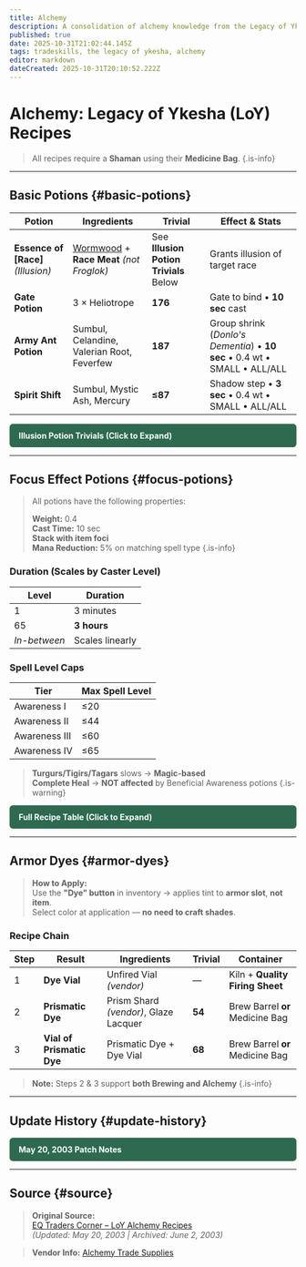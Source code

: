 ```yaml
---
title: Alchemy
description: A consolidation of alchemy knowledge from the Legacy of Ykesha expansion
published: true
date: 2025-10-31T21:02:44.145Z
tags: tradeskills, the legacy of ykesha, alchemy
editor: markdown
dateCreated: 2025-10-31T20:10:52.222Z
---
```


# Alchemy: Legacy of Ykesha (LoY) Recipes

> All recipes require a **Shaman** using their **Medicine Bag**. 
{.is-info}
---

## Basic Potions {#basic-potions}

| Potion | Ingredients | Trivial | Effect & Stats |
|--------|-------------|--------|----------------|
| **Essence of [Race]** *(Illusion)* | [Wormwood](http://www.eqtraders.com/location/gunthak.htm) + **Race Meat** *(not Froglok)* | See **Illusion Potion Trivials** Below | Grants illusion of target race |
| **Gate Potion** | 3 × Heliotrope | **176** | Gate to bind • **10 sec** cast |
| **Army Ant Potion** | Sumbul, Celandine, Valerian Root, Feverfew | **187** | Group shrink (*Donlo's Dementia*) • **10 sec** • 0.4 wt • SMALL • ALL/ALL |
| **Spirit Shift** | Sumbul, Mystic Ash, Mercury | **≤87** | Shadow step • **3 sec** • 0.4 wt • SMALL • ALL/ALL |

<details>
<summary style="background:#2d6a4f;color:#fff;padding:0.75rem 1rem;border-radius:6px;font-weight:600;cursor:pointer;display:flex;align-items:center;gap:0.5rem;"><strong>Illusion Potion Trivials (Click to Expand)</strong></summary>

| Race | Trivial |
|------|--------|
| Barbarian | < 187 |
| Dark Elf | 164 |
| Dwarf | 171 |
| Erudite | >160 ≤163 |
| Gnome | 172 |
| Halfling | 170 |
| **Half Elf** | **≤167** |
| High Elf | >166 ≤170 |
| **Human** | **162 or 163** |
| **Iksar** | **>171 ≤187** |
| Ogre | >161 ≤164 |
| Troll | 174 |
| Vah Shir | ≤184 |
| Wood Elf | 164 |

</details>

---

## Focus Effect Potions {#focus-potions}

> All potions have the following properties:  
>  
> **Weight:** 0.4  
> **Cast Time:** 10 sec  
> **Stack with item foci**  
> **Mana Reduction:** 5% on matching spell type
{.is-info}
  
### Duration (Scales by Caster Level)
| Level | Duration |
|-------|----------|
| 1     | 3 minutes |
| 65    | **3 hours** |
| *In-between* | Scales linearly |

### Spell Level Caps
| Tier | Max Spell Level |
|------|-----------------|
| Awareness I   | ≤20 |
| Awareness II  | ≤44 |
| Awareness III | ≤60 |
| Awareness IV  | ≤65 |

> **Turgurs/Tigirs/Tagars** slows → **Magic-based**  
> **Complete Heal** → **NOT affected** by Beneficial Awareness potions
{.is-warning}
  
<details>
<summary style="background:#2d6a4f;color:#fff;padding:0.75rem 1rem;border-radius:6px;font-weight:600;cursor:pointer;display:flex;align-items:center;gap:0.5rem;"><strong>Full Recipe Table (Click to Expand)</strong></summary>

| Type | Potion | Ingredients | Trivial |
|------|--------|-------------|---------|
| **Fire** | Heat Awareness I | Lucerne, Sumbul, Aloe | **51** |
| | Heat Awareness II | Lucerne, Elderberry, Aloe | **116** |
| | Heat Awareness III | Lucerne, Figwort, Briar Thistle | **>190** |
| | Heat Awareness IV | Lucerne, Agrimony, Dhea, Clover, Briar Thistle | **>200** |
| **Ice** | Cold Awareness I | Benzoin, Sumbul, Aloe | **51** |
| | Cold Awareness II | Benzoin, Elderberry, Aloe | **116** |
| | Cold Awareness III | Benzoin, Figwort, Briar Thistle | **>191** |
| | Cold Awareness IV | Benzoin, Agrimony, Dhea, Clover, Briar Thistle | **>200** |
| **Magic** | Magic Awareness I | Mandrake, Sumbul, Aloe | **51** |
| | Magic Awareness II | Mandrake, Elderberry, Aloe | **116** |
| | Magic Awareness III | Mandrake, Figwort, Briar Thistle | **>191** |
| | Magic Awareness IV | Mandrake, Agrimony, Dhea, Clover, Briar Thistle | **>200** |
| **Poison** | Poison Awareness I | Nightshade, Sumbul, Aloe | **51** |
| | Poison Awareness II | Nightshade, Elderberry, Aloe | **116** |
| | Poison Awareness III | Nightshade, Figwort, Briar Thistle | **>191** |
| | Poison Awareness IV | Nightshade, Agrimony, Dhea, Clover, Briar Thistle | **>200** |
| **Disease** | Disease Awareness I | Birthwart, Sumbul, Aloe | **51** |
| | Disease Awareness II | Birthwart, Elderberry, Aloe | **116** |
| | Disease Awareness III | Birthwart, Figwort, Briar Thistle | **>191** |
| | Disease Awareness IV | Birthwart, Agrimony, Dhea, Clover, Briar Thistle | **>200** |
| **Beneficial** | Beneficial Awareness I | Sage, Sumbul, Aloe | **51** |
| | Beneficial Awareness II | Sage, Elderberry, Aloe | **116** |
| | Beneficial Awareness III | Sage, Figwort, Briar Thistle | **>191** |
| | Beneficial Awareness IV | Sage, Agrimony, Dhea, Clover, Briar Thistle | **>200** |

</details>

---

## Armor Dyes {#armor-dyes}

> **How to Apply:**  
> Use the **"Dye" button** in inventory → applies tint to **armor slot**, **not item**.  
> Select color at application — **no need to craft shades**.

### Recipe Chain

| Step | Result | Ingredients | Trivial | Container |
|------|--------|-------------|--------|-----------|
| 1 | **Dye Vial** | Unfired Vial *(vendor)* | — | Kiln + **Quality Firing Sheet** |
| 2 | **Prismatic Dye** | Prism Shard *(vendor)*, Glaze Lacquer | **54** | Brew Barrel **or** Medicine Bag |
| 3 | **Vial of Prismatic Dye** | Prismatic Dye + Dye Vial | **68** | Brew Barrel **or** Medicine Bag |

> **Note:** Steps 2 & 3 support **both Brewing and Alchemy**
{.is-info}
---

## Update History {#update-history}

<details>
<summary style="background:#2d6a4f;color:#fff;padding:0.75rem 1rem;border-radius:6px;font-weight:600;cursor:pointer;display:flex;align-items:center;gap:0.5rem;"><strong>May 20, 2003 Patch Notes</strong></summary>

- Focus potions now **scale duration** with level (3 min @ L1 → 3 hr @ L65)  
- **Complete Heal excluded** from Beneficial Awareness  
- **Spirit Shift** trivial → **≤87**  
- Illusion trivials updated:  
  - Half Elf: **≤167**  
  - Human: **162 or 163**  
  - Iksar: **≤187**  
- Poison Awareness III trivial → **>191**

</details>

---

## Source {#source}

> **Original Source:**  
> [EQ Traders Corner – LoY Alchemy Recipes](https://web.archive.org/web/20030602114737/http://www.eqtraders.com/secrets/LoY_alchemy.htm)  
> *(Updated: May 20, 2003 | Archived: June 2, 2003)*

> **Vendor Info:** [Alchemy Trade Supplies](http://www.eqtraders.com/location/alchemy.htm)
